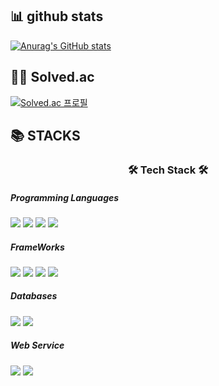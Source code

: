 ## 📊 github stats

[![Anurag's GitHub stats](https://github-readme-stats.vercel.app/api?username=jeahun10717)](https://github.com/anuraghazra/github-readme-stats)

## 🧑‍💻 Solved.ac

[![Solved.ac
프로필](http://mazassumnida.wtf/api/generate_badge?boj=jeahun00)](https://solved.ac/jeahun00)

## 📚 STACKS

<h3 align="center"><b>🛠 Tech Stack 🛠</b></h3>
<div>
<h5><b>  Programming Languages </b></h5>
<img src="https://img.shields.io/badge/JavaScript-F7DF1E?style=flat-square&logo=JavaScript&logoColor=white"/>
<img src="https://img.shields.io/badge/Node.js-339933?style=flat-square&logo=Node.js&logoColor=white"/>
<img src="https://img.shields.io/badge/Python-3776AB?style=flat-square&logo=Python&logoColor=white"/>
<img src="https://img.shields.io/badge/c++-00599C?style=flat-square&logo=c%2B%2B&logoColor=white"/>
<h5><b> FrameWorks </b></h5>
<img src="https://img.shields.io/badge/Koa-33333D?style=flat-square&logo=Koa&logoColor=white"/>
<img src="https://img.shields.io/badge/express-33333D?style=flat-square&logo=express&logoColor=white"/>
<img src="https://img.shields.io/badge/react-61DAFB?style=flat-square&logo=react&logoColor=white"/>
<img src="https://img.shields.io/badge/Pytorch-EE4C2C?style=flat-square&logo=Pytorch&logoColor=white"/>
<h5><b> Databases </b></h5>
<img src="https://img.shields.io/badge/MongoDB-47A248?style=flat-square&logo=MongoDB&logoColor=white"/>
<img src="https://img.shields.io/badge/MySQL-4479A1?style=flat-square&logo=MySQL&logoColor=white"/>
<h5><b> Web Service </b></h5>
<img src="https://img.shields.io/badge/AmazonAWS-232F3E?style=flat-square&logo=Amazon%20AWS&logoColor=white"/>
<img src="https://img.shields.io/badge/nginx-009639?style=flat-square&logo=NGINX&logoColor=white"/>

</div>
